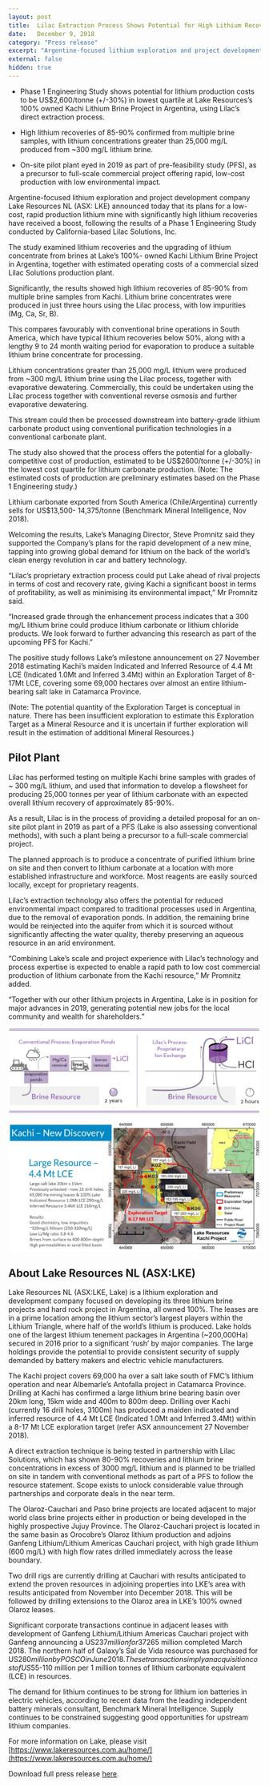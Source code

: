 ```yaml
---
layout: post
title:  Lilac Extraction Process Shows Potential for High Lithium Recoveries at Lowest Quartile Costs at Kachi
date:   December 9, 2018
category: "Press release"
excerpt: "Argentine-focused lithium exploration and project development company Lake Resources NL announced that its plans for a low-cost, rapid production lithium mine with significantly high lithium recoveries have received a boost, following the results of a Phase 1 Engineering Study conducted by California-based Lilac Solutions, Inc."
external: false
hidden: true
---
```


* Phase 1 Engineering Study shows potential for lithium production costs to be US$2,600/tonne (+/-30%) in lowest quartile at Lake Resources’s 100% owned Kachi Lithium Brine Project in Argentina, using Lilac’s direct extraction process.

* High lithium recoveries of 85-90% confirmed from multiple brine samples, with lithium concentrations greater than 25,000 mg/L produced from ~300 mg/L lithium brine.

* On-site pilot plant eyed in 2019 as part of pre-feasibility study (PFS), as a precursor to full-scale commercial project offering rapid, low-cost production with low environmental impact.

Argentine-focused lithium exploration and project development company Lake Resources NL (ASX: LKE) announced today that its plans for a low-cost, rapid production lithium mine with significantly high lithium recoveries have received a boost, following the results of a Phase 1 Engineering Study conducted by California-based Lilac Solutions, Inc.

The study examined lithium recoveries and the upgrading of lithium concentrate from brines at Lake’s 100%- owned Kachi Lithium Brine Project in Argentina, together with estimated operating costs of a commercial sized Lilac Solutions production plant.

Significantly, the results showed high lithium recoveries of 85-90% from multiple brine samples from Kachi. Lithium brine concentrates were produced in just three hours using the Lilac process, with low impurities (Mg, Ca, Sr, B).

This compares favourably with conventional brine operations in South America, which have typical lithium recoveries below 50%, along with a lengthy 9 to 24 month waiting period for evaporation to produce a suitable lithium brine concentrate for processing.

Lithium concentrations greater than 25,000 mg/L lithium were produced from ~300 mg/L lithium brine using the Lilac process, together with evaporative dewatering. Commercially, this could be undertaken using the Lilac process together with conventional reverse osmosis and further evaporative dewatering.

This stream could then be processed downstream into battery-grade lithium carbonate product using conventional purification technologies in a conventional carbonate plant. 

The study also showed that the process offers the potential for a globally-competitive cost of production, estimated to be US$2600/tonne (+/-30%) in the lowest cost quartile for lithium carbonate production. (Note: The estimated costs of production are preliminary estimates based on the Phase 1 Engineering study.) 

Lithium carbonate exported from South America (Chile/Argentina) currently sells for US$13,500- 14,375/tonne (Benchmark Mineral Intelligence, Nov 2018). 

Welcoming the results, Lake’s Managing Director, Steve Promnitz said they supported the Company’s plans for the rapid development of a new mine, tapping into growing global demand for lithium on the back of the world’s clean energy revolution in car and battery technology. 

“Lilac’s proprietary extraction process could put Lake ahead of rival projects in terms of cost and recovery rate, giving Kachi a significant boost in terms of profitability, as well as minimising its environmental impact,” Mr Promnitz said. 

“Increased grade through the enhancement process indicates that a 300 mg/L lithium brine could produce lithium carbonate or lithium chloride products. We look forward to further advancing this research as part of the upcoming PFS for Kachi.” 

The positive study follows Lake’s milestone announcement on 27 November 2018 estimating Kachi’s maiden Indicated and Inferred Resource of 4.4 Mt LCE (Indicated 1.0Mt and Inferred 3.4Mt) within an Exploration Target of 8-17Mt LCE, covering some 69,000 hectares over almost an entire lithium-bearing salt lake in Catamarca Province. 

(Note: The potential quantity of the Exploration Target is conceptual in nature. There has been insufficient exploration to estimate this Exploration Target as a Mineral Resource and it is uncertain if further exploration will result in the estimation of additional Mineral Resources.) 

## Pilot Plant

Lilac has performed testing on multiple Kachi brine samples with grades of ~ 300 mg/L lithium, and used that information to develop a flowsheet for producing 25,000 tonnes per year of lithium carbonate with an expected overall lithium recovery of approximately 85-90%. 

As a result, Lilac is in the process of providing a detailed proposal for an on-site pilot plant in 2019 as part of a PFS (Lake is also assessing conventional methods), with such a plant being a precursor to a full-scale commercial project. 

The planned approach is to produce a concentrate of purified lithium brine on site and then convert to lithium carbonate at a location with more established infrastructure and workforce. Most reagents are easily sourced locally, except for proprietary reagents. 

Lilac’s extraction technology also offers the potential for reduced environmental impact compared to traditional processes used in Argentina, due to the removal of evaporation ponds. In addition, the remaining brine would be reinjected into the aquifer from which it is sourced without significantly affecting the water quality, thereby preserving an aqueous resource in an arid environment. 

“Combining Lake’s scale and project experience with Lilac’s technology and process expertise is expected to enable a rapid path to low cost commercial production of lithium carbonate from the Kachi resource,” Mr Promnitz added. 

“Together with our other lithium projects in Argentina, Lake is in position for major advances in 2019, generating potential new jobs for the local community and wealth for shareholders.”

![](/assets/Lilac+Solutions+-+Process+Comparison+Diagrams_2018.08-lines.png)

![](/assets/Screen+Shot+2018-12-09+at+9.12.52+PM.png)

## About Lake Resources NL (ASX:LKE)

Lake Resources NL (ASX:LKE, Lake) is a lithium exploration and development company focused on developing its three lithium brine projects and hard rock project in Argentina, all owned 100%. The leases are in a prime location among the lithium sector’s largest players within the Lithium Triangle, where half of the world’s lithium is produced. Lake holds one of the largest lithium tenement packages in Argentina (~200,000Ha) secured in 2016 prior to a significant ‘rush’ by major companies. The large holdings provide the potential to provide consistent security of supply demanded by battery makers and electric vehicle manufacturers. 

The Kachi project covers 69,000 ha over a salt lake south of FMC’s lithium operation and near Albemarle’s Antofalla project in Catamarca Province. Drilling at Kachi has confirmed a large lithium brine bearing basin over 20km long, 15km wide and 400m to 800m deep. Drilling over Kachi (currently 16 drill holes, 3100m) has produced a maiden indicated and inferred resource of 4.4 Mt LCE (Indicated 1.0Mt and Inferred 3.4Mt) within a 8-17 Mt LCE exploration target (refer ASX announcement 27 November 2018). 

A direct extraction technique is being tested in partnership with Lilac Solutions, which has shown 80-90% recoveries and lithium brine concentrations in excess of 3000 mg/L lithium and is planned to be trialled on site in tandem with conventional methods as part of a PFS to follow the resource statement. Scope exists to unlock considerable value through partnerships and corporate deals in the near term. 

The Olaroz-Cauchari and Paso brine projects are located adjacent to major world class brine projects either in production or being developed in the highly prospective Jujuy Province. The Olaroz-Cauchari project is located in the same basin as Orocobre’s Olaroz lithium production and adjoins Ganfeng Lithium/Lithium Americas Cauchari project, with high grade lithium (600 mg/L) with high flow rates drilled immediately across the lease boundary. 

Two drill rigs are currently drilling at Cauchari with results anticipated to extend the proven resources in adjoining properties into LKE’s area with results anticipated from November into December 2018. This will be followed by drilling extensions to the Olaroz area in LKE’s 100% owned Olaroz leases. 

Significant corporate transactions continue in adjacent leases with development of Ganfeng Lithium/Lithium Americas Cauchari project with Ganfeng announcing a US$237 million for 37% of the Cauchari project previously held by SQM. Nearby projects of Lithium X were acquired via a takeover offer of C$265 million completed March 2018. The northern half of Galaxy’s Sal de Vida resource was purchased for US$280 million by POSCO in June 2018. These transactions imply an acquisition cost of US$55-110 million per 1 million tonnes of lithium carbonate equivalent (LCE) in resources. 

The demand for lithium continues to be strong for lithium ion batteries in electric vehicles, according to recent data from the leading independent battery minerals consultant, Benchmark Mineral Intelligence. Supply continues to be constrained suggesting good opportunities for upstream lithium companies. 

For more information on Lake, please visit [https://www.lakeresources.com.au/home/](https://www.lakeresources.com.au/home/)

Download full press release [here](/assets/Lake+Resources+-+Lilac+Solutions+-+Press+Release+Dec2018.pdf).